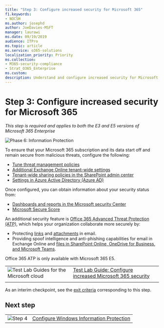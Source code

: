 ```yaml
---
title: "Step 3: Configure increased security for Microsoft 365"
f1.keywords:
- NOCSH
ms.author: josephd
author: JoeDavies-MSFT
manager: laurawi
ms.date: 09/19/2019
audience: ITPro
ms.topic: article
ms.service: o365-solutions
localization_priority: Priority
ms.collection: 
- M365-security-compliance
- Strat_O365_Enterprise
ms.custom:
description: Understand and configure increased security for Microsoft 365.
---
```


# Step 3: Configure increased security for Microsoft 365

*This step is required and applies to both the E3 and E5 versions of Microsoft 365 Enterprise*

![Phase 6: Information Protection](./media/deploy-foundation-infrastructure/infoprotection_icon-small.png)

To ensure that your Microsoft 365 subscription and its data start off and remain secure from malicious threats, configure the following:

- [Tune threat management policies](https://docs.microsoft.com/office365/securitycompliance/tenant-wide-setup-for-increased-security#tune-threat-management-policies-in-the-microsoft-365-security-center)
- [Additional Exchange Online tenant-wide settings](https://docs.microsoft.com/office365/securitycompliance/tenant-wide-setup-for-increased-security#configure-additional-exchange-online-tenant-wide-settings)
- [Tenant-wide sharing policies in the SharePoint admin center](https://docs.microsoft.com/office365/securitycompliance/tenant-wide-setup-for-increased-security#configure-tenant-wide-sharing-policies-in-sharepoint-admin-center)
- [Settings in Azure Active Directory (Azure AD)](https://docs.microsoft.com/office365/securitycompliance/tenant-wide-setup-for-increased-security#configure-settings-in-azure-active-directory)

Once configured, you can obtain information about your security status from:

- [Dashboards and reports in the Microsoft security Center](https://docs.microsoft.com/office365/securitycompliance/tenant-wide-setup-for-increased-security#view-dashboards-and-reports-in-the-security-and-compliance-centers)
- [Microsoft Secure Score](https://docs.microsoft.com/office365/securitycompliance/microsoft-secure-score)

An additional security feature is [Office 365 Advanced Threat Protection (ATP)](https://docs.microsoft.com/office365/securitycompliance/office-365-atp), which helps your organization collaborate more securely by:

- Protecting [links](https://docs.microsoft.com/office365/securitycompliance/atp-safe-links) and [attachments](https://docs.microsoft.com/office365/securitycompliance/atp-safe-attachments) in email. 
- Providing spoof intelligence and anti-phishing capabilities for email in Exchange Online and [files in SharePoint Online, OneDrive for Business, and Microsoft Teams](https://docs.microsoft.com/office365/securitycompliance/atp-for-spo-odb-and-teams). 

Office 365 ATP is only available with Microsoft 365 E5.

|||
|:-------|:-----|
|![Test Lab Guides for the Microsoft cloud](media/m365-enterprise-test-lab-guides/cloud-tlg-icon-small.png)| [Test Lab Guide: Configure increased Microsoft 365 security](increased-o365-security-microsoft-365-enterprise-dev-test-environment.md) |
|||

As an interim checkpoint, see the [exit criteria](infoprotect-exit-criteria.md#crit-infoprotect-step3) corresponding to this step.

## Next step


|||
|:-------|:-----|
|![Step 4](./media/stepnumbers/Step4.png)|[Configure Windows Information Protection](infoprotect-deploy-windows-information-protection.md)|


